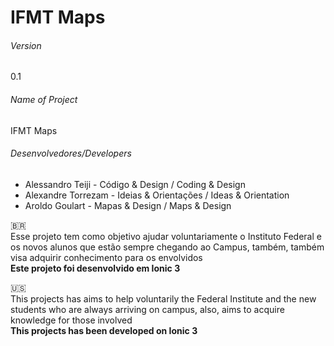 # IFMT Maps

###### Version
0.1

###### Name of Project
IFMT Maps

###### Desenvolvedores/Developers

- Alessandro  Teiji - Código & Design / Coding & Design
- Alexandre Torrezam - Ideias & Orientações / Ideas & Orientation 
- Aroldo Goulart - Mapas & Design / Maps & Design

🇧🇷  
Esse projeto tem como objetivo ajudar voluntariamente o Instituto Federal e os novos alunos que estão sempre chegando 
ao Campus, também, também visa adquirir conhecimento para os envolvidos  
**Este projeto foi desenvolvido em Ionic 3**

🇺🇸  
This projects has aims to help voluntarily the Federal Institute and the new students who are always arriving on campus, also, aims to acquire knowledge for those involved  
**This projects has been developed on Ionic 3**
